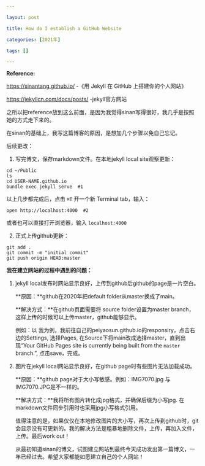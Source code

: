 ```yaml
---

layout: post 

title: How do I establish a GitHub Website

categories: [2021年]

tags: []

---
```




**Reference:**

https://sinantang.github.io/ -《用 Jekyll 在 GitHub 上搭建你的个人网站》

https://jekyllcn.com/docs/posts/ -jekyll官方网站

​    之所以把reference放到这么前面，是因为我觉得sinan写得很好，我几乎是按照她的方式走下来的。

在sinan的基础上，我写这篇博客的原因，是想加几个步骤以免自己忘记。





后续更改：

1. 写完博文，保存markdown文件。在本地jekyll local site观察更新：

```
cd ~/Public
ls
cd USER-NAME.github.io
bundle exec jekyll serve  #1
```

以上几步都完成后，点击 `⌘T` 开一个新 Terminal tab，输入：

```
open http://localhost:4000  #2
```

或者也可以直接打开浏览器，输入 `localhost:4000`



2. 正式上传github更新：

```
git add .
git commit -m "initial commit"
git push origin HEAD:master
```





**我在建立网站的过程中遇到的问题：**

1. jekyll local发布时网站显示良好，上传到github后github的page是一片空白。

   **原因：**github在2020年把default folder从master换成了main。

   **解决方式：**在github页面需要将 source folder设置为master branch，这样上传的时候可以上传master，github能够显示。

   例如：以 我为例，我前往自己的peiyaosun.github.io的responsiry，点击右边的Settings, 选择Pages, 在Source下将main改成选择master，直到出现“Your GitHub Pages site is currently being built from the `master` branch.”, 点击save，完成。

2. 图片在jekyll local网站显示良好，在github page时有些图片无法加载成功。

   **原因：**github page对于大小写敏感。例如：IMG7070.jpg 与 IMG7070.JPG是不一样的。

   **解决方式：**我将所有图片转化成jpg格式，并确保后缀为小写jpg. 在markdown文件同步引用时也采用jpg小写格式引用。

   值得注意的是，如果仅仅在本地修改图片的大小写，再次上传到github时，git会显示没有可更新的。我的解决方法是粗暴地删除文件，上传，再加入文件，上传。最后work out！

   

   

   

   从最初知道sinan的博文，试图建立网站到最终今天成功发出第一篇博文，一年已经过去。希望大家都能如愿建立自己的个人网站！

   

   

   

   

   

   
   
   